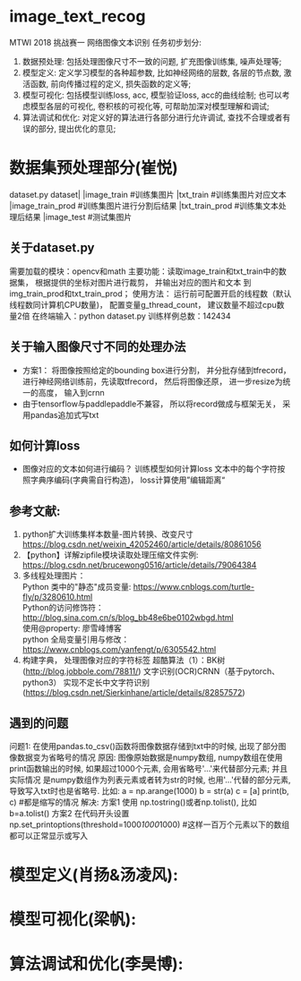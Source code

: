 # image_text_recog
MTWI 2018 挑战赛一 网络图像文本识别
任务初步划分:
1. 数据预处理: 包括处理图像尺寸不一致的问题, 扩充图像训练集, 噪声处理等;
2. 模型定义: 定义学习模型的各种超参数, 比如神经网络的层数, 各层的节点数, 激活函数, 前向传播过程的定义, 损失函数的定义等;
3. 模型可视化: 包括模型训练loss, acc, 模型验证loss, acc的曲线绘制; 也可以考虑模型各层的可视化, 卷积核的可视化等, 可帮助加深对模型理解和调试;
4. 算法调试和优化: 对定义好的算法进行各部分进行允许调试, 查找不合理或者有误的部分, 提出优化的意见;

# 数据集预处理部分(崔悦)
dataset.py
dataset|
        |image_train        #训练集图片
        |txt_train          #训练集图片对应文本
        |image_train_prod   #训练集图片进行分割后结果
        |txt_train_prod     #训练集文本处理后结果
        |image_test         #测试集图片
## 关于dataset.py
需要加载的模块：opencv和math
主要功能：读取image_train和txt_train中的数据集， 根据提供的坐标对图片进行裁剪， 并输出对应的图片和文本
到img_train_prod和txt_train_prod； 
使用方法：
运行前可配置开启的线程数（默认线程数同计算机CPU数量)， 配置变量g_thread_count， 建议数量不超过cpu数量2倍
在终端输入：python dataset.py
训练样例总数：142434

## 关于输入图像尺寸不同的处理办法
- 方案1： 将图像按照给定的bounding box进行分割， 并分批存储到tfrecord，  
进行神经网络训练前，先读取tfrecord， 然后将图像还原， 进一步resize为统一的高度， 输入到crnn 
- 由于tensorflow与paddlepaddle不兼容， 所以将record做成与框架无关， 采用pandas追加式写txt

## 如何计算loss
- 图像对应的文本如何进行编码？ 训练模型如何计算loss
文本中的每个字符按照字典序编码(字典需自行构造)， loss计算使用”编辑距离“

## 参考文献:  
1. python扩大训练集样本数量-图片转换、改变尺寸 https://blog.csdn.net/weixin_42052460/article/details/80861056  
2. 【python】详解zipfile模块读取处理压缩文件实例: https://blog.csdn.net/brucewong0516/article/details/79064384  
3. 多线程处理图片：  
    Python 类中的"静态"成员变量: https://www.cnblogs.com/turtle-fly/p/3280610.html  
    Python的访问修饰符： http://blog.sina.com.cn/s/blog_bb48e6be0102wbgd.html  
    使用@property: 廖雪峰博客  
    python 全局变量引用与修改： https://www.cnblogs.com/yanfengt/p/6305542.html  
4. 构建字典， 处理图像对应的字符标签
超酷算法（1）：BK树(http://blog.jobbole.com/78811/)
文字识别(OCR)CRNN（基于pytorch、python3） 实现不定长中文字符识别(https://blog.csdn.net/Sierkinhane/article/details/82857572)
## 遇到的问题
问题1: 在使用pandas.to_csv()函数将图像数据存储到txt中的时候, 出现了部分图像数据变为省略号的情况
原因: 图像原始数据是numpy数组, numpy数组在使用print函数输出的时候, 如果超过1000个元素, 会用省略号'...'来代替部分元素; 并且实际情况
是numpy数组作为列表元素或者转为str的时候, 也用'...'代替的部分元素, 导致写入txt时也是省略号.
比如: 
    a = np.arange(1000)
    b = str(a) 
    c = [a]
    print(b, c)     #都是缩写的情况
解决: 方案1 使用 np.tostring()或者np.tolist(), 比如 b=a.tolist()
方案2 在代码开头设置 np.set_printoptions(threshold=1000*1000*1000) #这样一百万个元素以下的数组都可以正常显示或写入
# 模型定义(肖扬&汤凌风):

# 模型可视化(梁帆):

# 算法调试和优化(李昊博):






